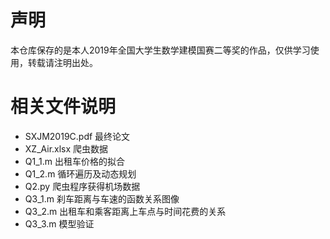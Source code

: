 # 声明
本仓库保存的是本人2019年全国大学生数学建模国赛二等奖的作品，仅供学习使用，转载请注明出处。
# 相关文件说明
- SXJM2019C.pdf 最终论文
- XZ_Air.xlsx 爬虫数据
- Q1_1.m 出租车价格的拟合
- Q1_2.m 循环遍历及动态规划
- Q2.py 爬虫程序获得机场数据
- Q3_1.m 刹车距离与车速的函数关系图像
- Q3_2.m 出租车和乘客距离上车点与时间花费的关系
- Q3_3.m 模型验证
